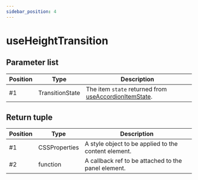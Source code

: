 ```yaml
---
sidebar_position: 4
---
```


# useHeightTransition

## Parameter list

| Position | Type | Description |
| --- | --- | --- |
| #1 | TransitionState | The item `state` returned from [useAccordionItemState](./useAccordionItemState). |

## Return tuple

| Position | Type | Description |
| --- | --- | --- |
| #1 | CSSProperties | A style object to be applied to the content element. |
| #2 | function | A callback ref to be attached to the panel element. |
